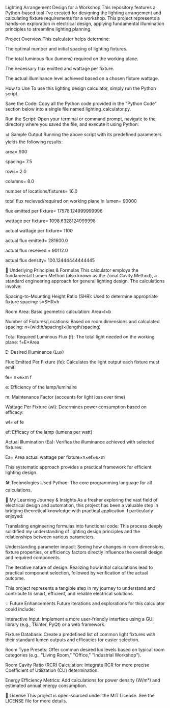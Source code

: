 Lighting Arrangement Design for a Workshop 
This repository features a Python-based tool I've created for designing the lighting arrangement and calculating fixture requirements for a workshop. This project represents a hands-on exploration in electrical design, applying fundamental illumination principles to streamline lighting planning.

Project Overview
This calculator helps determine:

The optimal number and initial spacing of lighting fixtures.

The total luminous flux (lumens) required on the working plane.

The necessary flux emitted and wattage per fixture.

The actual illuminance level achieved based on a chosen fixture wattage.

How to Use
To use this lighting design calculator, simply run the Python script.

Save the Code: Copy all the Python code provided in the "Python Code" section below into a single file named lighting_calculator.py.

Run the Script: Open your terminal or command prompt, navigate to the directory where you saved the file, and execute it using Python:

📊 Sample Output
Running the above script with its predefined parameters yields the following results:

area= 900

spacing= 7.5

rows= 2.0 

columns= 8.0

number of locations/fixtures= 16.0

total flux recieved/required on working plane in lumen= 90000

flux emitted per fixture= 17578.124999999996

wattage per fixture= 1098.6328124999998

actual wattage per fixture=  1100

actual flux emitted=  281600.0

actual flux received =  90112.0

actual flux density= 100.12444444444445

📐 Underlying Principles & Formulas
This calculator employs the fundamental Lumen Method (also known as the Zonal Cavity Method), a standard engineering approach for general lighting design. The calculations involve:

Spacing-to-Mounting Height Ratio (SHR): Used to determine appropriate fixture spacing: s=SHR×h

Room Area: Basic geometric calculation: Area=l×b

Number of Fixtures/Locations: Based on room dimensions and calculated spacing: n=(width/spacing)×(length/spacing)

Total Required Luminous Flux (f): The total light needed on the working plane: f=E×Area

E: Desired Illuminance (Lux)

Flux Emitted Per Fixture (fe): Calculates the light output each fixture must emit:


fe= 
n×e×m
f
​
 
e: Efficiency of the lamp/luminaire

m: Maintenance Factor (accounts for light loss over time)

Wattage Per Fixture (wl): Determines power consumption based on efficacy:


wl= 
ef
fe
​
 
ef: Efficacy of the lamp (lumens per watt)

Actual Illumination (Ea): Verifies the illuminance achieved with selected fixtures:


Ea= 
Area
actual wattage per fixture×n×ef×e×m
​
 
This systematic approach provides a practical framework for efficient lighting design.

🛠️ Technologies Used
Python: The core programming language for all calculations.

🌱 My Learning Journey & Insights
As a fresher exploring the vast field of electrical design and automation, this project has been a valuable step in bridging theoretical knowledge with practical application. I particularly enjoyed:

Translating engineering formulas into functional code: This process deeply solidified my understanding of lighting design principles and the relationships between various parameters.

Understanding parameter impact: Seeing how changes in room dimensions, fixture properties, or efficiency factors directly influence the overall design and required components.

The iterative nature of design: Realizing how initial calculations lead to practical component selection, followed by verification of the actual outcome.

This project represents a tangible step in my journey to understand and contribute to smart, efficient, and reliable electrical solutions.

💡 Future Enhancements
Future iterations and explorations for this calculator could include:

Interactive Input: Implement a more user-friendly interface using a GUI library (e.g., Tkinter, PyQt) or a web framework.

Fixture Database: Create a predefined list of common light fixtures with their standard lumen outputs and efficacies for easier selection.

Room Type Presets: Offer common desired lux levels based on typical room categories (e.g., "Living Room," "Office," "Industrial Workshop").

Room Cavity Ratio (RCR) Calculation: Integrate RCR for more precise Coefficient of Utilization (CU) determination.

Energy Efficiency Metrics: Add calculations for power density (W/m²) and estimated annual energy consumption.

📄 License
This project is open-sourced under the MIT License. See the LICENSE file for more details.
